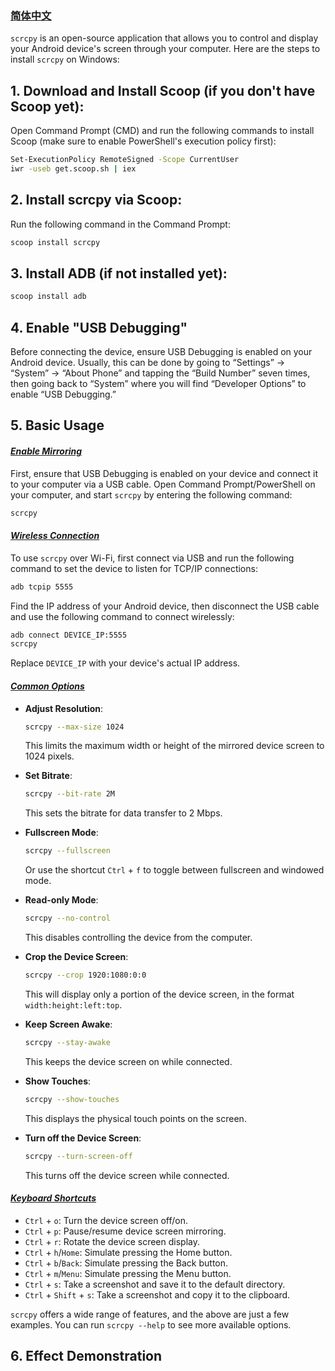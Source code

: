 ### [简体中文](README_ZH.md)

`scrcpy` is an open-source application that allows you to control and display your Android device's screen through your computer. Here are the steps to install `scrcpy` on Windows:

## 1. **Download and Install Scoop** (if you don't have Scoop yet):

   Open Command Prompt (CMD) and run the following commands to install Scoop (make sure to enable PowerShell's execution policy first):

```bash
Set-ExecutionPolicy RemoteSigned -Scope CurrentUser
iwr -useb get.scoop.sh | iex
```

## 2. **Install scrcpy via Scoop**:

   Run the following command in the Command Prompt:

```bash
scoop install scrcpy
```

## 3. **Install ADB** (if not installed yet):

```bash
scoop install adb
```

## 4. **Enable "USB Debugging"**

   Before connecting the device, ensure USB Debugging is enabled on your Android device. Usually, this can be done by going to “Settings” -> “System” -> “About Phone” and tapping the “Build Number” seven times, then going back to “System” where you will find “Developer Options” to enable “USB Debugging.”

## 5. Basic Usage

#### <u>*Enable Mirroring*</u>

First, ensure that USB Debugging is enabled on your device and connect it to your computer via a USB cable. Open Command Prompt/PowerShell on your computer, and start `scrcpy` by entering the following command:

```bash
scrcpy
```

#### <u>*Wireless Connection*</u>

To use `scrcpy` over Wi-Fi, first connect via USB and run the following command to set the device to listen for TCP/IP connections:

```bash
adb tcpip 5555
```

Find the IP address of your Android device, then disconnect the USB cable and use the following command to connect wirelessly:

```bash
adb connect DEVICE_IP:5555
scrcpy
```

Replace `DEVICE_IP` with your device's actual IP address.

#### <u>*Common Options*</u>

- **Adjust Resolution**:
  
  ```bash
  scrcpy --max-size 1024
  ```
  
  This limits the maximum width or height of the mirrored device screen to 1024 pixels.

- **Set Bitrate**:
  
  ```bash
  scrcpy --bit-rate 2M
  ```
  
  This sets the bitrate for data transfer to 2 Mbps.

- **Fullscreen Mode**:
  
  ```bash
  scrcpy --fullscreen
  ```
  
  Or use the shortcut `Ctrl` + `f` to toggle between fullscreen and windowed mode.

- **Read-only Mode**:
  
  ```bash
  scrcpy --no-control
  ```
  
  This disables controlling the device from the computer.

- **Crop the Device Screen**:
  
  ```bash
  scrcpy --crop 1920:1080:0:0
  ```
  
  This will display only a portion of the device screen, in the format `width:height:left:top`.

- **Keep Screen Awake**:
  
  ```bash
  scrcpy --stay-awake
  ```
  
  This keeps the device screen on while connected.

- **Show Touches**:
  
  ```bash
  scrcpy --show-touches
  ```
  
  This displays the physical touch points on the screen.

- **Turn off the Device Screen**:
  
  ```bash
  scrcpy --turn-screen-off
  ```
  
  This turns off the device screen while connected.

#### <u>*Keyboard Shortcuts*</u>

- `Ctrl` + `o`: Turn the device screen off/on.
- `Ctrl` + `p`: Pause/resume device screen mirroring.
- `Ctrl` + `r`: Rotate the device screen display.
- `Ctrl` + `h`/`Home`: Simulate pressing the Home button.
- `Ctrl` + `b`/`Back`: Simulate pressing the Back button.
- `Ctrl` + `m`/`Menu`: Simulate pressing the Menu button.
- `Ctrl` + `s`: Take a screenshot and save it to the default directory.
- `Ctrl` + `Shift` + `s`: Take a screenshot and copy it to the clipboard.

`scrcpy` offers a wide range of features, and the above are just a few examples. You can run `scrcpy --help` to see more available options.

## 6. **Effect Demonstration**
<html>
<img src="https://nuyoahwjl.github.io/img/scrcpy.png" alt=""style="display: block; margin: 0 auto;">
</html> 

